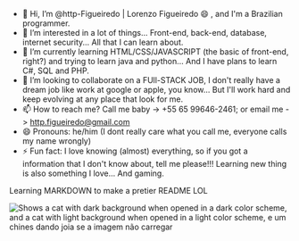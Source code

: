 - 👋 Hi, I’m @http-Figueiredo | Lorenzo Figueiredo 😄 , and I'm a Brazilian programmer. 
- 👀 I’m interested in a lot of things... Front-end, back-end, database, internet security... All that I can learn about.
- 🌱 I’m currently learning HTML/CSS/JAVASCRIPT (the basic of front-end, right?) and trying to learn java and python... And I have plans to learn C#, SQL and PHP.
- 💞️ I’m looking to collaborate on a FUll-STACK JOB, I don't really have a dream job like work at google or apple, you know... But I'll work hard and keep evolving at any place that look for me. 
- 📫 How to reach me? Call me baby -> +55 65 99646-2461; or email me -> http.figueiredo@gmail.com 
- 😄 Pronouns: he/him (I dont really care what you call me, everyone calls my name wrongly)
- ⚡ Fun fact: I love knowing (almost) everything, so if you got a information that I don't know about, tell me please!!! Learning new thing is also something I love... And gaming.

Learning MARKDOWN to make a pretier README LOL


<picture>
  <source media="(prefers-color-scheme: dark)" srcset="https://www.google.com/imgres?q=cat%20image&imgurl=https%3A%2F%2Fimages.pexels.com%2Fphotos%2F45201%2Fkitty-cat-kitten-pet-45201.jpeg%3Fauto%3Dcompress%26cs%3Dtinysrgb%26dpr%3D1%26w%3D500&imgrefurl=https%3A%2F%2Fwww.pexels.com%2Fsearch%2Fcat%2F&docid=hVpvvL-HxQGRYM&tbnid=tCeBZpfIXZb-HM&vet=12ahUKEwixkZq95eWGAxVdrpUCHS7YCZwQM3oECGAQAA..i&w=500&h=523&hcb=2&ved=2ahUKEwixkZq95eWGAxVdrpUCHS7YCZwQM3oECGAQAA">
  <source media="(prefers-color-scheme: light)" srcset="https://www.google.com/imgres?q=cat%20image&imgurl=https%3A%2F%2Fwww.wfla.com%2Fwp-content%2Fuploads%2Fsites%2F71%2F2023%2F05%2FGettyImages-1389862392.jpg%3Fw%3D2560%26h%3D1440%26crop%3D1&imgrefurl=https%3A%2F%2Fwww.wfla.com%2Fbloom-tampa-bay%2F10-surprising-benefits-of-having-a-cat-in-your-life%2F&docid=VgGX1b8PEJ1vRM&tbnid=LqbY6uqf87_ubM&vet=12ahUKEwixkZq95eWGAxVdrpUCHS7YCZwQM3oECHAQAA..i&w=2560&h=1440&hcb=2&ved=2ahUKEwixkZq95eWGAxVdrpUCHS7YCZwQM3oECHAQAA">
  <img src="https://www.google.com/imgresq=chines%20dando%20joia%20emoji&imgurl=https%3A%2F%2Fi.pinimg.com%2Foriginals%2F82%2F81%2F66%2F82816632b33390ef95debd594b8706ec.jpg&imgrefurl=https%3A%2F%2Fbr.pinterest.com%2Fpin%2F844143523890693063%2F&docid=xmzy4AYqNMAHZM&tbnid=nCfQpbjPxXUwOM&vet=12ahUKEwjUk_Xb5-WGAxU_qJUCHc5lBKwQM3oECBUQAA..i&w=800&h=800&hcb=2&ved=2ahUKEwjUk_Xb5-WGAxU_qJUCHc5lBKwQM3oECBUQAA" alt="Shows a cat with dark background when opened in a dark color scheme, and a cat with light background when opened in a light color scheme, e um chines dando joia se a imagem não carregar">
</picture>
